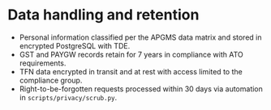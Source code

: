 # Data handling and retention

- Personal information classified per the APGMS data matrix and stored in encrypted PostgreSQL with TDE.
- GST and PAYGW records retain for 7 years in compliance with ATO requirements.
- TFN data encrypted in transit and at rest with access limited to the compliance group.
- Right-to-be-forgotten requests processed within 30 days via automation in `scripts/privacy/scrub.py`.
